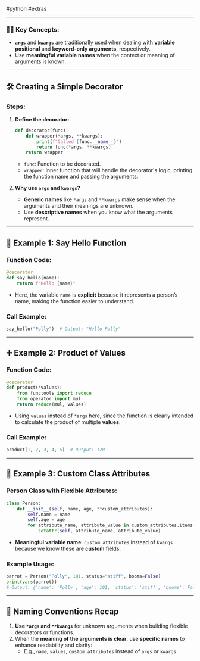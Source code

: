 #python #extras 

---
### 🧑‍🏫 **Key Concepts:**

- **`args`** and **`kwargs`** are traditionally used when dealing with **variable positional** and **keyword-only arguments**, respectively.
- Use **meaningful variable names** when the context or meaning of arguments is known.

---

## 🛠️ **Creating a Simple Decorator**

### Steps:

1. **Define the decorator:**
    ```python
    def decorator(func):
        def wrapper(*args, **kwargs):
            print(f"Called {func.__name__}")
            return func(*args, **kwargs)
        return wrapper
    ```
    - `func`: Function to be decorated.
    - `wrapper`: Inner function that will handle the decorator's logic, printing the function name and passing the arguments.

2. **Why use `args` and `kwargs`?**
    - **Generic names** like `*args` and `**kwargs` make sense when the arguments and their meanings are unknown.  
    - Use **descriptive names** when you know what the arguments represent.

---

## 💬 **Example 1: Say Hello Function**

### Function Code:
```python
@decorator
def say_hello(name):
    return f"Hello {name}"
```

- Here, the variable `name` is **explicit** because it represents a person’s name, making the function easier to understand.
  
### Call Example:
```python
say_hello("Polly")  # Output: "Hello Polly"
```

---

## ➕ **Example 2: Product of Values**

### Function Code:
```python
@decorator
def product(*values):
    from functools import reduce
    from operator import mul
    return reduce(mul, values)
```

- Using `values` instead of `*args` here, since the function is clearly intended to calculate the product of multiple **values**.

### Call Example:
```python
product(1, 2, 3, 4, 5)  # Output: 120
```

---

## 👤 **Example 3: Custom Class Attributes**

### Person Class with Flexible Attributes:
```python
class Person:
    def __init__(self, name, age, **custom_attributes):
        self.name = name
        self.age = age
        for attribute_name, attribute_value in custom_attributes.items():
            setattr(self, attribute_name, attribute_value)
```

- **Meaningful variable name**: `custom_attributes` instead of `kwargs` because we know these are **custom** fields.

### Example Usage:
```python
parrot = Person("Polly", 101, status="stiff", booms=False)
print(vars(parrot))
# Output: {'name': 'Polly', 'age': 101, 'status': 'stiff', 'booms': False}
```

---

## 🔑 **Naming Conventions Recap**

1. **Use `*args` and `**kwargs`** for unknown arguments when building flexible decorators or functions.
2. When the **meaning of the arguments is clear**, use **specific names** to enhance readability and clarity:
   - E.g., `name`, `values`, `custom_attributes` instead of `args` or `kwargs`.